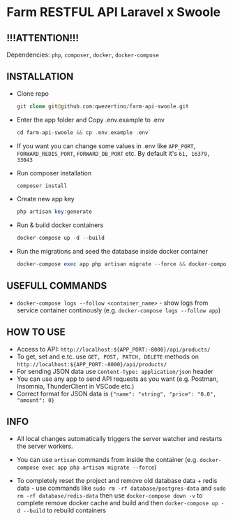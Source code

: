 # Farm RESTFUL API Laravel x Swoole

## !!!ATTENTION!!!

Dependencies: `php`, `composer`, `docker`, `docker-compose`

## INSTALLATION

-   Clone repo
    ```php
    git clone git@github.com:qwezertino/farm-api-swoole.git
    ```
-   Enter the app folder and Copy .env.example to .env
    ```php
    cd farm-api-swoole && cp .env.example .env`
    ```
-   If you want you can change some values in .env like `APP_PORT`, `FORWARD_REDIS_PORT`, `FORWARD_DB_PORT` etc. By default it's `61, 16379, 33043`

-   Run composer installation
    ```php
    composer install
    ```
-   Create new app key
    ```php
    php artisan key:generate
    ```
-   Run & build docker containers
    ```php
    docker-compose up -d --build
    ```
-   Run the migrations and seed the database inside docker container
    ```php
    docker-compose exec app php artisan migrate --force && docker-compose exec app php artisan db:seed --class=ProductsTableSeeder
    ```

## USEFULL COMMANDS

-   `docker-compose logs --follow <container_name>` - show logs from service container continously (e.g. `docker-compose logs --follow app`)

## HOW TO USE

-   Access to API: `http://localhost:${APP_PORT:-8000}/api/products/`
-   To get, set and e.tc. use `GET, POST, PATCH, DELETE` methods on `http://localhost:${APP_PORT:-8000}/api/products/`
-   For sending JSON data use `Content-Type: application/json` header
-   You can use any app to send API requests as you want (e.g. Postman, Insomnia, ThunderClient in VSCode etc.)
-   Correct format for JSON data is `{"name": "string", "price": "0.0", "amount": 0}`

## INFO

-   All local changes automatically triggers the server watcher and restarts the server workers.

-   You can use `artisan` commands from inside the container (e.g. `docker-compose exec app php artisan migrate --force`)

-   To completely reset the project and remove old database data + redis data - use commands like `sudo rm -rf database/postgres-data` and `sudo rm -rf database/redis-data` then use `docker-compose down -v` to complete remove docker cache and build and then `docker-compose up -d --build` to rebuild containers
